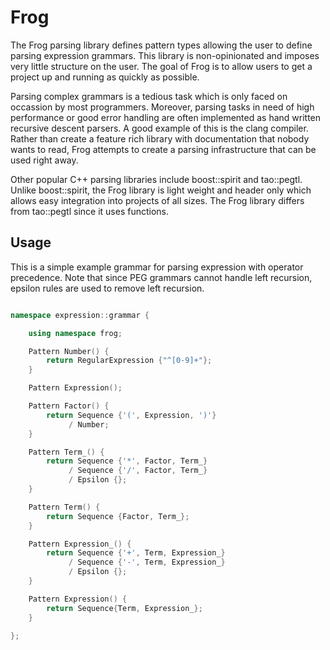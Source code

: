 # Frog

The Frog parsing library defines pattern types allowing the user to define
parsing expression grammars. This library is non-opinionated and imposes
very little structure on the user. The goal of Frog is to allow users to
get a project up and running as quickly as possible.

Parsing complex grammars is a tedious task which is only faced on occassion
by most programmers. Moreover, parsing tasks in need of high performance or
good error handling are often implemented as hand written recursive descent
parsers. A good example of this is the clang compiler. Rather than create a
feature rich library with documentation that nobody wants to read, Frog
attempts to create a parsing infrastructure that can be used right away.

Other popular C++ parsing libraries include boost::spirit and tao::pegtl.
Unlike boost::spirit, the Frog library is light weight and header only which
allows easy integration into projects of all sizes. The Frog library differs
from tao::pegtl since it uses functions.

## Usage
This is a simple example grammar for parsing expression with operator precedence.
Note that since PEG grammars cannot handle left recursion, epsilon rules are
used to remove left recursion.
```c++

namespace expression::grammar { 

    using namespace frog;

    Pattern Number() {
        return RegularExpression {"^[0-9]+"};
    }

    Pattern Expression();

    Pattern Factor() {
        return Sequence {'(', Expression, ')'}
             / Number;
    }

    Pattern Term_() {
        return Sequence {'*', Factor, Term_}
             / Sequence {'/', Factor, Term_}
             / Epsilon {};
    }

    Pattern Term() {
        return Sequence {Factor, Term_};
    }

    Pattern Expression_() {
        return Sequence {'+', Term, Expression_}
             / Sequence {'-', Term, Expression_}
             / Epsilon {};
    }

    Pattern Expression() {
        return Sequence{Term, Expression_};
    }

};

```